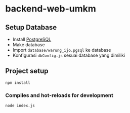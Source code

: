 # backend-web-umkm

## Setup Database
- Install [PostgreSQL](https://www.postgresql.org/download/)
- Make database
- Import ```database/warung_ijo.pgsql``` ke database
- Konfigurasi ```dbConfig.js``` sesuai database yang dimiliki

## Project setup
```
npm install
```

### Compiles and hot-reloads for development
```
node index.js
```
